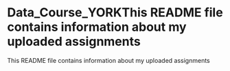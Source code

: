 # Data_Course_YORKThis README file contains information about my uploaded assignments
This README file contains information about my uploaded assignments
